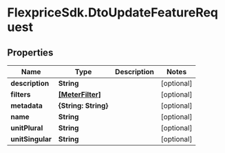 # FlexpriceSdk.DtoUpdateFeatureRequest

## Properties

Name | Type | Description | Notes
------------ | ------------- | ------------- | -------------
**description** | **String** |  | [optional] 
**filters** | [**[MeterFilter]**](MeterFilter.md) |  | [optional] 
**metadata** | **{String: String}** |  | [optional] 
**name** | **String** |  | [optional] 
**unitPlural** | **String** |  | [optional] 
**unitSingular** | **String** |  | [optional] 


